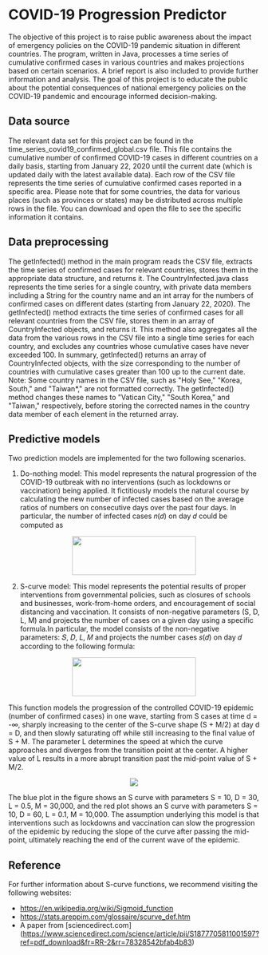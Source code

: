 # COVID-19 Progression Predictor

The objective of this project is to raise public awareness about the impact of emergency policies on the COVID-19 pandemic situation in different countries. The program, written in Java, processes a time series of cumulative confirmed cases in various countries and makes projections based on certain scenarios. A brief report is also included to provide further information and analysis. The goal of this project is to educate the public about the potential consequences of national emergency policies on the COVID-19 pandemic and encourage informed decision-making.

## Data source

The relevant data set for this project can be found in the time_series_covid19_confirmed_global.csv file. This file contains the cumulative number of confirmed COVID-19 cases in different countries on a daily basis, starting from January 22, 2020 until the current date (which is updated daily with the latest available data). Each row of the CSV file represents the time series of cumulative confirmed cases reported in a specific area. Please note that for some countries, the data for various places (such as provinces or states) may be distributed across multiple rows in the file. You can download and open the file to see the specific information it contains.

## Data preprocessing

The getInfected() method in the main program reads the CSV file, extracts the time series of confirmed cases for relevant countries, stores them in the appropriate data structure, and returns it. The CountryInfected.java class represents the time series for a single country, with private data members including a String for the country name and an int array for the numbers of confirmed cases on different dates (starting from January 22, 2020). The getInfected() method extracts the time series of confirmed cases for all relevant countries from the CSV file, stores them in an array of CountryInfected objects, and returns it. This method also aggregates all the data from the various rows in the CSV file into a single time series for each country, and excludes any countries whose cumulative cases have never exceeded 100. In summary, getInfected() returns an array of CountryInfected objects, with the size corresponding to the number of countries with cumulative cases greater than 100 up to the current date. Note: Some country names in the CSV file, such as "Holy See," "Korea, South," and "Taiwan*," are not formatted correctly. The getInfected() method changes these names to "Vatican City," "South Korea," and "Taiwan," respectively, before storing the corrected names in the country data member of each element in the returned array.

## Predictive models
Two prediction models are implemented for the two following scenarios.
1. Do-nothing model: This model represents the natural progression of the COVID-19 outbreak with no interventions (such as lockdowns or vaccination) being applied. It fictitiously models the natural course by calculating the new number of infected cases based on the average ratios of numbers on consecutive days over the past four days. In particular, the number of infected cases 𝑛(𝑑) on day 𝑑 could be
computed as

<p align="center">
  <img width="248" height="78" src="https://i.imgur.com/h6tjU5f.png">
</p>

2. S-curve model: This model represents the potential results of proper interventions from governmental policies, such as closures of schools and businesses, work-from-home orders, and encouragement of social distancing and vaccination. It consists of non-negative parameters (S, D, L, M) and projects the number of cases on a given day using a specific formula.In particular, the model consists of the non-negative parameters: 𝑆, 𝐷, 𝐿, 𝑀 and projects the number cases 𝑠(𝑑) on day 𝑑 according to the following formula:

<p align="center">
  <img width="248" height="78" src="https://i.imgur.com/fVzv50N.png">
</p>

This function models the progression of the controlled COVID-19 epidemic (number of confirmed cases) in one wave, starting from S cases at time d = -∞, sharply increasing to the center of the S-curve shape (S + M/2) at day d = D, and then slowly saturating off while still increasing to the final value of S + M. The parameter L determines the speed at which the curve approaches and diverges from the transition point at the center. A higher value of L results in a more abrupt transition past the mid-point value of S + M/2. 

<p align="center">
    <img src="https://i.imgur.com/EndmKd7.png">
</p>

The blue plot in the figure shows an S curve with parameters S = 10, D = 30, L = 0.5, M = 30,000, and the red plot shows an S curve with parameters S = 10, D = 60, L = 0.1, M = 10,000. The assumption underlying this model is that interventions such as lockdowns and vaccination can slow the progression of the epidemic by reducing the slope of the curve after passing the mid-point, ultimately reaching the end of the current wave of the epidemic.

## Reference
For further information about S-curve functions, we recommend visiting the following websites:

* https://en.wikipedia.org/wiki/Sigmoid_function
* https://stats.areppim.com/glossaire/scurve_def.htm
* A paper from [sciencedirect.com] (https://www.sciencedirect.com/science/article/pii/S1877705811001597?ref=pdf_download&fr=RR-2&rr=78328542bfab4b83)
